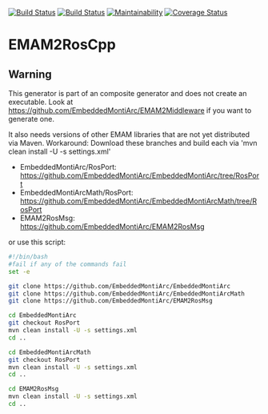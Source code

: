 [![Build Status](https://travis-ci.org/EmbeddedMontiArc/EMAM2RosCpp.svg?branch=master)](https://travis-ci.org/EmbeddedMontiArc/EMAM2RosCpp)
[![Build Status](https://circleci.com/gh/EmbeddedMontiArc/EMAM2RosCpp/tree/master.svg?style=shield&circle-token=:circle-token)](https://circleci.com/gh/EmbeddedMontiArc/EMAM2RosCpp/tree/master)
[![Maintainability](https://api.codeclimate.com/v1/badges/d997995a55ef427d9467/maintainability)](https://codeclimate.com/github/EmbeddedMontiArc/EMAM2RosCpp/maintainability)
[![Coverage Status](https://api.codeclimate.com/v1/badges/d997995a55ef427d9467/test_coverage)](https://codeclimate.com/github/EmbeddedMontiArc/EMAM2RosCpp/test_coverage)

# EMAM2RosCpp

## Warning
This generator is part of an composite generator and does not create an executable. Look at https://github.com/EmbeddedMontiArc/EMAM2Middleware if you want to generate one.

It also needs versions of other EMAM libraries that are not yet distributed via Maven. Workaround: Download these branches and build each via 'mvn clean install -U -s settings.xml'
* EmbeddedMontiArc/RosPort: https://github.com/EmbeddedMontiArc/EmbeddedMontiArc/tree/RosPort
* EmbeddedMontiArcMath/RosPort: https://github.com/EmbeddedMontiArc/EmbeddedMontiArcMath/tree/RosPort
* EMAM2RosMsg: https://github.com/EmbeddedMontiArc/EMAM2RosMsg

or use this script:
```bash
#!/bin/bash
#fail if any of the commands fail
set -e

git clone https://github.com/EmbeddedMontiArc/EmbeddedMontiArc
git clone https://github.com/EmbeddedMontiArc/EmbeddedMontiArcMath
git clone https://github.com/EmbeddedMontiArc/EMAM2RosMsg

cd EmbeddedMontiArc
git checkout RosPort
mvn clean install -U -s settings.xml
cd ..

cd EmbeddedMontiArcMath
git checkout RosPort
mvn clean install -U -s settings.xml
cd ..

cd EMAM2RosMsg
mvn clean install -U -s settings.xml
cd ..
```
